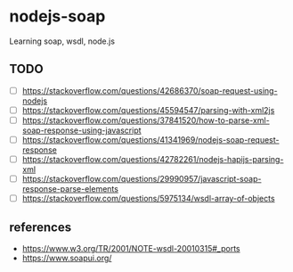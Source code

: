 # nodejs-soap

Learning soap, wsdl, node.js

## TODO

- [ ] https://stackoverflow.com/questions/42686370/soap-request-using-nodejs
- [ ] https://stackoverflow.com/questions/45594547/parsing-with-xml2js
- [ ] https://stackoverflow.com/questions/37841520/how-to-parse-xml-soap-response-using-javascript
- [ ] https://stackoverflow.com/questions/41341969/nodejs-soap-request-response
- [ ] https://stackoverflow.com/questions/42782261/nodejs-hapijs-parsing-xml
- [ ] https://stackoverflow.com/questions/29990957/javascript-soap-response-parse-elements
- [ ] https://stackoverflow.com/questions/5975134/wsdl-array-of-objects

## references

- https://www.w3.org/TR/2001/NOTE-wsdl-20010315#_ports
- https://www.soapui.org/
